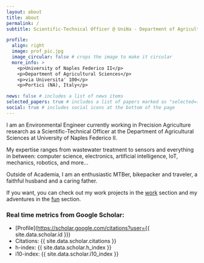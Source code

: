 ```yaml
---
layout: about
title: about
permalink: /
subtitle: Scientific-Technical Officer @ UniNa - Department of Agricultural Sciences

profile:
  align: right
  image: prof_pic.jpg
  image_circular: false # crops the image to make it circular
  more_info: >
    <p>University of Naples Federico II</p>
    <p>Department of Agricultural Sciences</p>
    <p>via Universita' 100</p>
    <p>Portici (NA), Italy</p>

news: false # includes a list of news items
selected_papers: true # includes a list of papers marked as "selected={true}"
social: true # includes social icons at the bottom of the page
---
```


I am an Environmental Engineer currently working in Precision Agriculture research as a Scientific-Technical Officer at the Department of Agricultural Sciences at  University of Naples Federico II.

My expertise ranges from wastewater treatment to sensors and everything in between: computer science, electronics, artificial intelligence, IoT, mechanics, robotics, and more...

Outside of Academia, I am an enthusiastic MTBer, bikepacker and traveler, a faithful husband and a caring father.

If you want, you can check out my work projects in the [work](https://mcrimaldi.github.io/projects/#work) section and my adventures in the [fun](https://mcrimaldi.github.io/projects/#fun) section.

### Real time metrics from Google Scholar:
* [Profile](https://scholar.google.com/citations?user={{ site.data.scholar.id }})
* Citations: {{ site.data.scholar.citations }}
* h-index: {{ site.data.scholar.h_index }}
* i10-index: {{ site.data.scholar.i10_index }}
